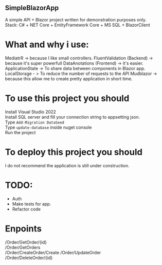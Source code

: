 ## SimpleBlazorApp

A simple API + Blazor project written for demonstration purposes only.  
Stack: C# + NET Core + EntityFramework Core + MS SQL + BlazorClient 

# What and why i use:

MediatrR -> because I like small controllers.
FluentValidation (Backend)  -> because it's super powerfull
DataAnotations (Frontend) -> it's easier.
ApplicationState -> To share data between components in Blazor app.
LocalStorage - > To reduce the number of requests to the API
Mudblazor -> because this allow me to create pretty application in short time.

# To use this project you should
Install Visual Studio 2022  
Install SQL server and fill your connection string to appsetting json.  
Type `Add-Migration DataSeed`  
Type `update-database` inside nuget console  
Run the project  

# To deploy this project you should
I do not recommend the application is still under construction.



# TODO: 
* Auth
* Make tests for app.  
* Refactor code

# Enpoints  

/Order/GetOrder/{id}  
/Order/GetOrders  
/Order/CreateOrder/Create
/Order/UpdateOrder  
/Order/DeleteOrder/{id}  